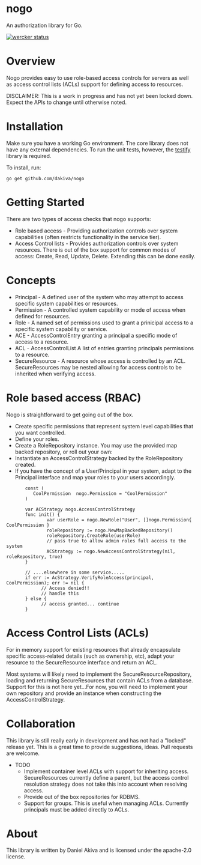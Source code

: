 nogo
====

An authorization library for Go.

[![wercker status](https://app.wercker.com/status/e8832169d39f8306d6ff136fc75da59a/m "wercker status")](https://app.wercker.com/project/bykey/e8832169d39f8306d6ff136fc75da59a)

Overview
========
Nogo provides easy to use role-based access controls for servers as well as access control lists (ACLs) support for defining access to resources.

DISCLAIMER: This is a work in progress and has not yet been locked down. Expect the APIs to change until otherwise noted.

Installation
============
Make sure you have a working Go environment. The core library does not have any external dependencies. To run the unit tests, however, the [testify](https://github.com/stretchr/testify) library is required.

To install, run:
   ```
   go get github.com/dakiva/nogo
   ```
Getting Started
===============
There are two types of access checks that nogo supports:

* Role based access - Providing authorization controls over system capabilities (often restricts functionality in the service tier).
* Access Control lists - Provides authorization controls over system resources. There is out of the box support for common modes of access: Create, Read, Update, Delete. Extending this can be done easily.

Concepts
========
* Principal - A defined user of the system who may attempt to access specific system capabilities or resources.
* Permission - A controlled system capability or mode of access when defined for resources.
* Role - A named set of permissions used to grant a prinicipal access to a specific system capability or service.
* ACE - AccessControlEntry granting a principal a specific mode of access to a resource.
* ACL - AccessControlList A list of entries granting principals permissions to a resource.
* SecureResource - A resource whose access is controlled by an ACL. SecureResources may be nested allowing for access controls to be inherited when verifying access.

Role based access (RBAC)
========================
Nogo is straightforward to get going out of the box.

* Create specific permissions that represent system level capabilities that you want controlled.
* Define your roles.
* Create a RoleRepository instance. You may use the provided map backed repository, or roll out your own:
* Instantiate an AccessControlStrategy backed by the RoleRepository created.
* If you have the concept of a User/Principal in your system, adapt to the Principal interface and map your roles to your users accordingly.
```
       const (
          CoolPermission  nogo.Permission = "CoolPermission"
       )
       
       var ACStrategy nogo.AccessControlStrategy
       func init() {
               var userRole = nogo.NewRole("User", []nogo.Permission{ CoolPermission }
               roleRepository := nogo.NewMapBackedRepository()
               roleRepository.CreateRole(userRole)
               // pass true to allow admin roles full access to the system
               ACStrategy := nogo.NewAccessControlStrategy(nil, roleRepository, true)
       }
  
       // ....elsewhere in some service.....
       if err := AcStrategy.VerifyRoleAccess(principal, CoolPermission); err != nil {
             // Access denied!!
             // handle this
       } else {
             // access granted... continue
       }
```
Access Control Lists (ACLs)
==========================
For in memory support for existing resources that already encapsulate specific access-related details (such as ownership, etc), adapt your resource to the SecureResource interface and return an ACL.

Most systems will likely need to implement the SecureResourceRepository, loading and returning SecureResources that contain ACLs from a database. Support for this is not here yet...For now, you will need to implement your own repository and provide an instance when constructing the AccessControlStrategy.

Collaboration
=============
This library is still really early in development and has not had a "locked" release yet. This is a great time to provide suggestions, ideas. Pull requests are welcome.

* TODO
  - Implement container level ACLs with support for inheriting access. SecureResources currently define a parent, but the access control resolution strategy does not take this into account when resolving access.
  - Provide out of the box repositories for RDBMS.
  - Support for groups. This is useful when managing ACLs. Currently principals must be added directly to ACLs.

About
=====
This library is written by Daniel Akiva and is licensed under the apache-2.0 license. 